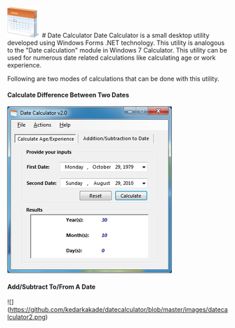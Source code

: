 ![](https://github.com/kedarkakade/datecalculator/blob/master/images/Calendar.png) # Date Calculator
Date Calculator is a small desktop utility developed using Windows Forms .NET technology. This utility is analogous to the "Date calculation" module in Windows 7 Calculator. This utility can be used for numerous date related calculations like calculating age or work experience.

Following are two modes of calculations that can be done with this utility.

#### Calculate Difference Between Two Dates

![](https://github.com/kedarkakade/datecalculator/blob/master/images/datecalculator1.png)

#### Add/Subtract To/From A Date

![] (https://github.com/kedarkakade/datecalculator/blob/master/images/datecalculator2.png)